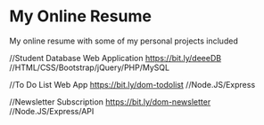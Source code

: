 # My Online Resume
My online resume with some of my personal projects included

//Student Database Web Application
https://bit.ly/deeeDB //HTML/CSS/Bootstrap/jQuery/PHP/MySQL

//To Do List Web App
https://bit.ly/dom-todolist //Node.JS/Express

//Newsletter Subscription
https://bit.ly/dom-newsletter //Node.JS/Express/API

